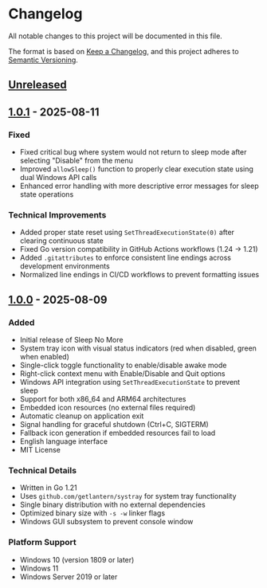 # Changelog

All notable changes to this project will be documented in this file.

The format is based on [Keep a Changelog](https://keepachangelog.com/en/1.0.0/),
and this project adheres to [Semantic Versioning](https://semver.org/spec/v2.0.0.html).

## [Unreleased]

## [1.0.1] - 2025-08-11

### Fixed

- Fixed critical bug where system would not return to sleep mode after selecting "Disable" from the menu
- Improved `allowSleep()` function to properly clear execution state using dual Windows API calls
- Enhanced error handling with more descriptive error messages for sleep state operations

### Technical Improvements

- Added proper state reset using `SetThreadExecutionState(0)` after clearing continuous state
- Fixed Go version compatibility in GitHub Actions workflows (1.24 → 1.21)
- Added `.gitattributes` to enforce consistent line endings across development environments
- Normalized line endings in CI/CD workflows to prevent formatting issues

## [1.0.0] - 2025-08-09

### Added

- Initial release of Sleep No More
- System tray icon with visual status indicators (red when disabled, green when enabled)
- Single-click toggle functionality to enable/disable awake mode
- Right-click context menu with Enable/Disable and Quit options
- Windows API integration using `SetThreadExecutionState` to prevent sleep
- Support for both x86_64 and ARM64 architectures
- Embedded icon resources (no external files required)
- Automatic cleanup on application exit
- Signal handling for graceful shutdown (Ctrl+C, SIGTERM)
- Fallback icon generation if embedded resources fail to load
- English language interface
- MIT License

### Technical Details

- Written in Go 1.21
- Uses `github.com/getlantern/systray` for system tray functionality
- Single binary distribution with no external dependencies
- Optimized binary size with `-s -w` linker flags
- Windows GUI subsystem to prevent console window

### Platform Support

- Windows 10 (version 1809 or later)
- Windows 11
- Windows Server 2019 or later

[Unreleased]: https://github.com/yourusername/sleep-no-more/compare/v1.0.1...HEAD
[1.0.1]: https://github.com/yourusername/sleep-no-more/compare/v1.0.0...v1.0.1
[1.0.0]: https://github.com/yourusername/sleep-no-more/releases/tag/v1.0.0
